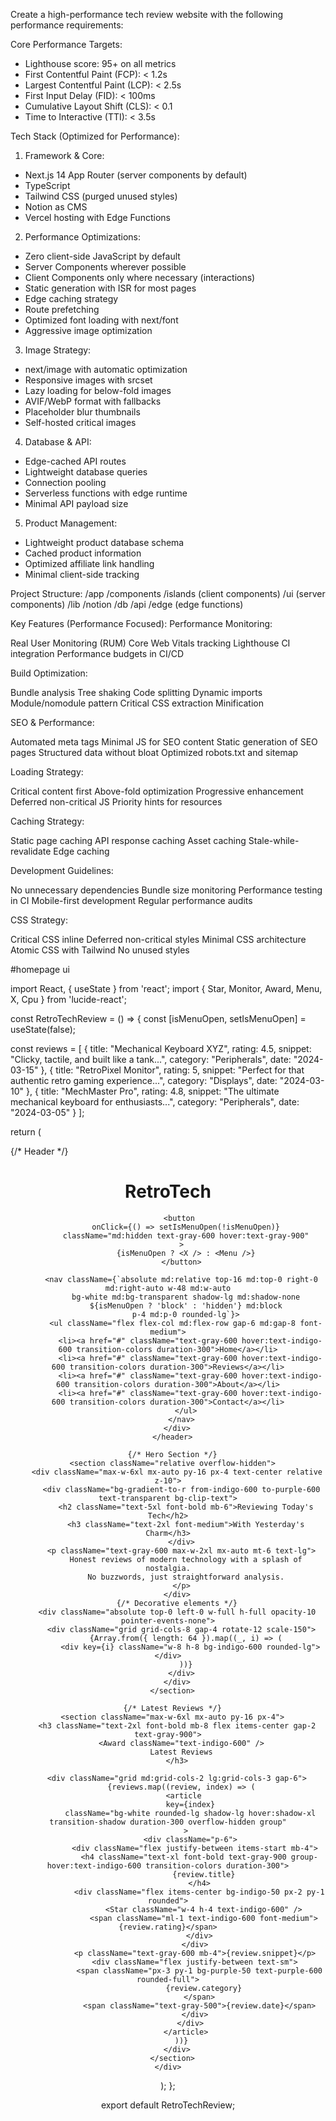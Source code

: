 Create a high-performance tech review website with the following performance requirements:

Core Performance Targets:
- Lighthouse score: 95+ on all metrics
- First Contentful Paint (FCP): < 1.2s
- Largest Contentful Paint (LCP): < 2.5s
- First Input Delay (FID): < 100ms
- Cumulative Layout Shift (CLS): < 0.1
- Time to Interactive (TTI): < 3.5s

Tech Stack (Optimized for Performance):
1. Framework & Core:
- Next.js 14 App Router (server components by default)
- TypeScript
- Tailwind CSS (purged unused styles)
- Notion as CMS
- Vercel hosting with Edge Functions

2. Performance Optimizations:
- Zero client-side JavaScript by default
- Server Components wherever possible
- Client Components only where necessary (interactions)
- Static generation with ISR for most pages
- Edge caching strategy
- Route prefetching
- Optimized font loading with next/font
- Aggressive image optimization

3. Image Strategy:
- next/image with automatic optimization
- Responsive images with srcset
- Lazy loading for below-fold images
- AVIF/WebP format with fallbacks
- Placeholder blur thumbnails
- Self-hosted critical images

4. Database & API:
- Edge-cached API routes
- Lightweight database queries
- Connection pooling
- Serverless functions with edge runtime
- Minimal API payload size

5. Product Management:
- Lightweight product database schema
- Cached product information
- Optimized affiliate link handling
- Minimal client-side tracking

Project Structure:
/app
  /components
    /islands (client components)
    /ui (server components)
  /lib
    /notion
    /db
  /api
    /edge (edge functions)

Key Features (Performance Focused):
Performance Monitoring:

Real User Monitoring (RUM)
Core Web Vitals tracking
Lighthouse CI integration
Performance budgets in CI/CD

Build Optimization:

Bundle analysis
Tree shaking
Code splitting
Dynamic imports
Module/nomodule pattern
Critical CSS extraction
Minification

SEO & Performance:

Automated meta tags
Minimal JS for SEO content
Static generation of SEO pages
Structured data without bloat
Optimized robots.txt and sitemap

Loading Strategy:

Critical content first
Above-fold optimization
Progressive enhancement
Deferred non-critical JS
Priority hints for resources

Caching Strategy:

Static page caching
API response caching
Asset caching
Stale-while-revalidate
Edge caching

Development Guidelines:

No unnecessary dependencies
Bundle size monitoring
Performance testing in CI
Mobile-first development
Regular performance audits

CSS Strategy:

Critical CSS inline
Deferred non-critical styles
Minimal CSS architecture
Atomic CSS with Tailwind
No unused styles

#homepage ui

import React, { useState } from 'react';
import { Star, Monitor, Award, Menu, X, Cpu } from 'lucide-react';

const RetroTechReview = () => {
  const [isMenuOpen, setIsMenuOpen] = useState(false);

  const reviews = [
    {
      title: "Mechanical Keyboard XYZ",
      rating: 4.5,
      snippet: "Clicky, tactile, and built like a tank...",
      category: "Peripherals",
      date: "2024-03-15"
    },
    {
      title: "RetroPixel Monitor",
      rating: 5,
      snippet: "Perfect for that authentic retro gaming experience...",
      category: "Displays",
      date: "2024-03-10"
    },
    {
      title: "MechMaster Pro",
      rating: 4.8,
      snippet: "The ultimate mechanical keyboard for enthusiasts...",
      category: "Peripherals",
      date: "2024-03-05"
    }
  ];

  return (
    <div className="min-h-screen bg-gradient-to-b from-indigo-50 to-white">
      {/* Header */}
      <header className="bg-white border-b border-indigo-100 sticky top-0 z-50">
        <div className="max-w-6xl mx-auto flex justify-between items-center p-4">
          <div className="flex items-center gap-2">
            <Cpu className="text-indigo-600" />
            <h1 className="text-2xl font-bold tracking-tight text-gray-900">
              Retro<span className="text-indigo-600">Tech</span>
            </h1>
          </div>
          
          <button 
            onClick={() => setIsMenuOpen(!isMenuOpen)}
            className="md:hidden text-gray-600 hover:text-gray-900"
          >
            {isMenuOpen ? <X /> : <Menu />}
          </button>

          <nav className={`absolute md:relative top-16 md:top-0 right-0 md:right-auto w-48 md:w-auto
            bg-white md:bg-transparent shadow-lg md:shadow-none
            ${isMenuOpen ? 'block' : 'hidden'} md:block
            p-4 md:p-0 rounded-lg`}>
            <ul className="flex flex-col md:flex-row gap-6 md:gap-8 font-medium">
              <li><a href="#" className="text-gray-600 hover:text-indigo-600 transition-colors duration-300">Home</a></li>
              <li><a href="#" className="text-gray-600 hover:text-indigo-600 transition-colors duration-300">Reviews</a></li>
              <li><a href="#" className="text-gray-600 hover:text-indigo-600 transition-colors duration-300">About</a></li>
              <li><a href="#" className="text-gray-600 hover:text-indigo-600 transition-colors duration-300">Contact</a></li>
            </ul>
          </nav>
        </div>
      </header>

      {/* Hero Section */}
      <section className="relative overflow-hidden">
        <div className="max-w-6xl mx-auto py-16 px-4 text-center relative z-10">
          <div className="bg-gradient-to-r from-indigo-600 to-purple-600 text-transparent bg-clip-text">
            <h2 className="text-5xl font-bold mb-6">Reviewing Today's Tech</h2>
            <h3 className="text-2xl font-medium">With Yesterday's Charm</h3>
          </div>
          <p className="text-gray-600 max-w-2xl mx-auto mt-6 text-lg">
            Honest reviews of modern technology with a splash of nostalgia.
            No buzzwords, just straightforward analysis.
          </p>
        </div>
        {/* Decorative elements */}
        <div className="absolute top-0 left-0 w-full h-full opacity-10 pointer-events-none">
          <div className="grid grid-cols-8 gap-4 rotate-12 scale-150">
            {Array.from({ length: 64 }).map((_, i) => (
              <div key={i} className="w-8 h-8 bg-indigo-600 rounded-lg"></div>
            ))}
          </div>
        </div>
      </section>

      {/* Latest Reviews */}
      <section className="max-w-6xl mx-auto py-16 px-4">
        <h3 className="text-2xl font-bold mb-8 flex items-center gap-2 text-gray-900">
          <Award className="text-indigo-600" />
          Latest Reviews
        </h3>
        
        <div className="grid md:grid-cols-2 lg:grid-cols-3 gap-6">
          {reviews.map((review, index) => (
            <article 
              key={index}
              className="bg-white rounded-lg shadow-lg hover:shadow-xl transition-shadow duration-300 overflow-hidden group"
            >
              <div className="p-6">
                <div className="flex justify-between items-start mb-4">
                  <h4 className="text-xl font-bold text-gray-900 group-hover:text-indigo-600 transition-colors duration-300">
                    {review.title}
                  </h4>
                  <div className="flex items-center bg-indigo-50 px-2 py-1 rounded">
                    <Star className="w-4 h-4 text-indigo-600" />
                    <span className="ml-1 text-indigo-600 font-medium">{review.rating}</span>
                  </div>
                </div>
                <p className="text-gray-600 mb-4">{review.snippet}</p>
                <div className="flex justify-between text-sm">
                  <span className="px-3 py-1 bg-purple-50 text-purple-600 rounded-full">
                    {review.category}
                  </span>
                  <span className="text-gray-500">{review.date}</span>
                </div>
              </div>
            </article>
          ))}
        </div>
      </section>
    </div>
  );
};

export default RetroTechReview;